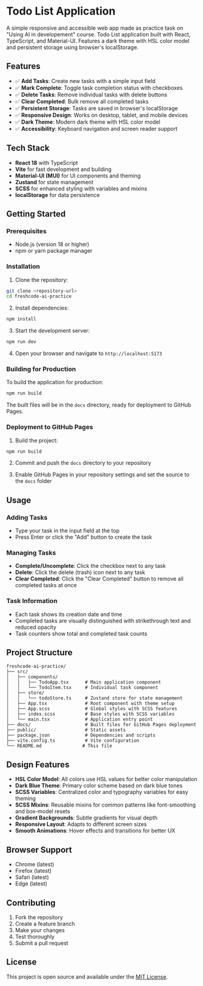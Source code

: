 # Todo List Application

A simple responsive and accessible web app made as practice task on "Using AI in developement" course.
Todo List application built with React, TypeScript, and Material-UI. Features a dark theme with HSL color model and persistent storage using browser's localStorage.

## Features

- ✅ **Add Tasks**: Create new tasks with a simple input field
- ✅ **Mark Complete**: Toggle task completion status with checkboxes
- ✅ **Delete Tasks**: Remove individual tasks with delete buttons
- ✅ **Clear Completed**: Bulk remove all completed tasks
- ✅ **Persistent Storage**: Tasks are saved in browser's localStorage
- ✅ **Responsive Design**: Works on desktop, tablet, and mobile devices
- ✅ **Dark Theme**: Modern dark theme with HSL color model
- ✅ **Accessibility**: Keyboard navigation and screen reader support

## Tech Stack

- **React 18** with TypeScript
- **Vite** for fast development and building
- **Material-UI (MUI)** for UI components and theming
- **Zustand** for state management
- **SCSS** for enhanced styling with variables and mixins
- **localStorage** for data persistence

## Getting Started

### Prerequisites

- Node.js (version 18 or higher)
- npm or yarn package manager

### Installation

1. Clone the repository:

```bash
git clone <repository-url>
cd freshcode-ai-practice
```

2. Install dependencies:

```bash
npm install
```

3. Start the development server:

```bash
npm run dev
```

4. Open your browser and navigate to `http://localhost:5173`

### Building for Production

To build the application for production:

```bash
npm run build
```

The built files will be in the `docs` directory, ready for deployment to GitHub Pages.

### Deployment to GitHub Pages

1. Build the project:

```bash
npm run build
```

2. Commit and push the `docs` directory to your repository

3. Enable GitHub Pages in your repository settings and set the source to the `docs` folder

## Usage

### Adding Tasks

- Type your task in the input field at the top
- Press Enter or click the "Add" button to create the task

### Managing Tasks

- **Complete/Uncomplete**: Click the checkbox next to any task
- **Delete**: Click the delete (trash) icon next to any task
- **Clear Completed**: Click the "Clear Completed" button to remove all completed tasks at once

### Task Information

- Each task shows its creation date and time
- Completed tasks are visually distinguished with strikethrough text and reduced opacity
- Task counters show total and completed task counts

## Project Structure

```
freshcode-ai-practice/
├── src/
│   ├── components/
│   │   ├── TodoApp.tsx      # Main application component
│   │   └── TodoItem.tsx     # Individual task component
│   ├── store/
│   │   └── todoStore.ts     # Zustand store for state management
│   ├── App.tsx              # Root component with theme setup
│   ├── App.scss             # Global styles with SCSS features
│   ├── index.scss           # Base styles with SCSS variables
│   └── main.tsx             # Application entry point
├── docs/                    # Built files for GitHub Pages deployment
├── public/                  # Static assets
├── package.json             # Dependencies and scripts
├── vite.config.ts           # Vite configuration
└── README.md               # This file
```

## Design Features

- **HSL Color Model**: All colors use HSL values for better color manipulation
- **Dark Blue Theme**: Primary color scheme based on dark blue tones
- **SCSS Variables**: Centralized color and typography variables for easy theming
- **SCSS Mixins**: Reusable mixins for common patterns like font-smoothing and box-model resets
- **Gradient Backgrounds**: Subtle gradients for visual depth
- **Responsive Layout**: Adapts to different screen sizes
- **Smooth Animations**: Hover effects and transitions for better UX

## Browser Support

- Chrome (latest)
- Firefox (latest)
- Safari (latest)
- Edge (latest)

## Contributing

1. Fork the repository
2. Create a feature branch
3. Make your changes
4. Test thoroughly
5. Submit a pull request

## License

This project is open source and available under the [MIT License](LICENSE).
